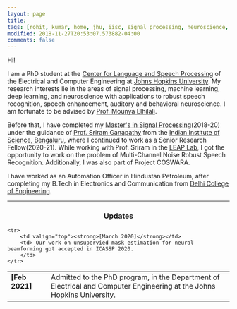 ```yaml
---
layout: page
title: 
tags: [rohit, kumar, home, jhu, iisc, signal processing, neuroscience, speech processing, auditory neuroscience, graduate]
modified: 2018-11-27T20:53:07.573882-04:00
comments: false
---
```


Hi!




I am a PhD student at the [Center for Language and Speech Processing](https://www.clsp.jhu.edu/) of the Electrical and Computer Engineering at [Johns Hopkins University](https://www.jhu.edu/). My research interests lie in the areas of signal processing, machine learning, deep learning, and neuroscience with applications to robust speech recognition, speech enhancement, auditory and behavioral neuroscience. I am fortunate to be advised by [Prof. Mounya Elhilali](http://www.cs.cmu.edu/~fmetze/interACT/Home.html). 


Before that, I have completed my [Master's in Signal Processing](https://ece.iisc.ac.in/)(2018-20) under the guidance of [Prof. Sriram Ganapathy](http://www.leap.ee.iisc.ac.in/sriram/) from the [Indian Institute of Science, Bengaluru](https://iisc.ac.in/), where I continued to work as a Senior Research Fellow(2020-21). While working with Prof. Sriram in the [LEAP Lab](http://leap.ee.iisc.ac.in/), I got the opportunity to work on the problem of Multi-Channel Noise Robust Speech Recognition. Additionally, I was also part of Project COSWARA.

I have worked as an Automation Officer in Hindustan Petroleum, after completing my B.Tech in Electronics and Communication from [Delhi College of Engineering](http://www.dtu.ac.in/).


----

<h3 align="center">Updates</h3>
<table class='news-table'>
    <col width="18%">
    <col width="82%">
    <tr>
        <td valign="top"><strong>[Feb 2021]</strong></td>
        <td> Admitted to the PhD program, in the Department of Electrical and Computer Engineering at the Johns Hopkins University.
        </td>
    </tr>
    
    <tr>
        <td valign="top"><strong>[March 2020]</strong></td>
        <td> Our work on unsupervied mask estimation for neural beamforming got accepted in ICASSP 2020.
        </td>
    </tr>

</table>
